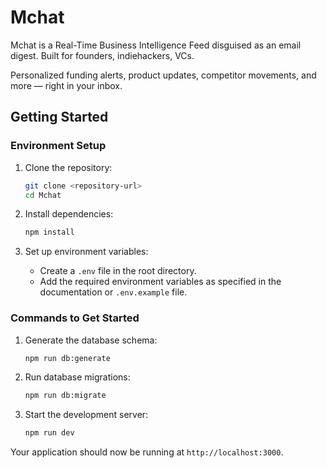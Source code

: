 # Mchat

Mchat is a Real-Time Business Intelligence Feed disguised as an email digest. Built for founders, indiehackers, VCs.

Personalized funding alerts, product updates, competitor movements, and more — right in your inbox.

## Getting Started

### Environment Setup

1. Clone the repository:
   ```bash
   git clone <repository-url>
   cd Mchat
   ```

2. Install dependencies:
   ```bash
   npm install
   ```

3. Set up environment variables:
   - Create a `.env` file in the root directory.
   - Add the required environment variables as specified in the documentation or `.env.example` file.

### Commands to Get Started

1. Generate the database schema:
   ```bash
   npm run db:generate
   ```

2. Run database migrations:
   ```bash
   npm run db:migrate
   ```

3. Start the development server:
   ```bash
   npm run dev
   ```

Your application should now be running at `http://localhost:3000`.

